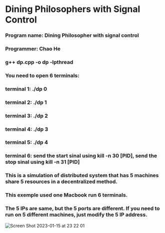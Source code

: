# Dining Philosophers with Signal Control

### Program name: Dining Philosopher with signal control
### Programmer: Chao He 
### g++ dp.cpp -o dp -lpthread
### You need to open 6 terminals:
### terminal 1: ./dp 0 
### terminal 2: ./dp 1 
### terminal 3: ./dp 2 
### terminal 4: ./dp 3 
### terminal 5: ./dp 4 
### terminal 6: send the start sinal using kill -n 30 [PID], send the stop sinal using kill -n 31 [PID]

### This is a simulation of distributed system that has 5 machines share 5 resources in a decentralized method. 
### This exemple used one Macbook run 6  terminals. 
### The 5 IPs are same, but the 5 ports are different. If you need to run on 5 different machines, just modify the 5 IP address.


![Screen Shot 2023-01-15 at 23 22 01](https://user-images.githubusercontent.com/56700281/212550977-bb04d726-8e23-4a5a-8612-ae74be147009.png)
